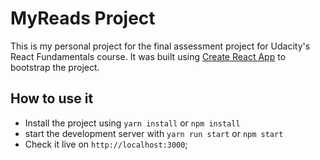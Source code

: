 # MyReads Project

This is my personal project for the final assessment project for Udacity's React Fundamentals course. It was built using [Create React App](https://github.com/facebookincubator/create-react-app) to bootstrap the project.

## How to use it

- Install the project using `yarn install` or `npm install`
- start the development server with `yarn run start` or `npm start`
- Check it live on `http://localhost:3000`;
